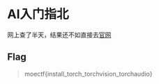 # AI入门指北

网上查了半天，结果还不如直接去[官网](https://pytorch.org/get-started/locally/)

## Flag
> moectf{install_torch_torchvision_torchaudio}